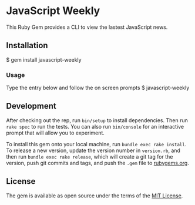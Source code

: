 # JavaScript Weekly
This Ruby Gem provides a CLI to view the lastest JavaScript news.

## Installation
 $ gem install javascript-weekly

 ### Usage
 Type the entry below and follow the on screen prompts
 $ javascript-weekly

 ## Development
 After checking out the rep, run `bin/setup` to install dependencies. Then run `rake spec` to run the tests. You can also run `bin/console` for an interactive prompt that will allow you to experiment.

 To install this gem onto your local machine, run `bundle exec rake install`. To release a new version, update the version number in `version.rb`, and then run `bundle exec rake release`, which will create a git tag for the version, push git commits and tags, and push the `.gem` file to [rubygems.org](https://rubygems.org).

 ## License
 The gem is available as open source under the terms of the [MIT License](http://opensource.org/licenses/MIT).
